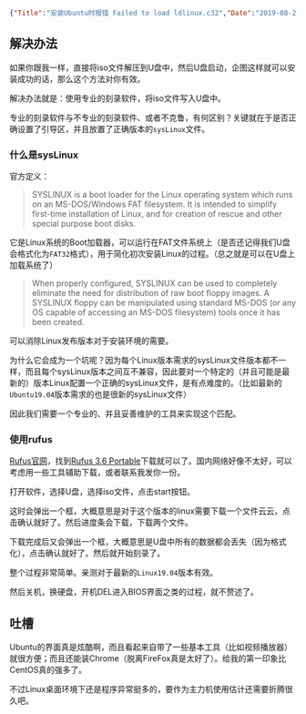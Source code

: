 ```json lw-blog-meta
{"Title":"安装Ubuntu时报错 Failed to load ldlinux.c32","Date":"2019-08-27","Brev":"本来觉得装Linux很简单，没想到还是很多坑的。","Tags":["OS"]}
```



## 解决办法

如果你跟我一样，直接将iso文件解压到U盘中，然后U盘启动，企图这样就可以安装成功的话，那么这个方法对你有效。

解决办法就是：使用专业的刻录软件，将iso文件写入U盘中。

专业的刻录软件与不专业的刻录软件、或者不克鲁，有何区别？关键就在于是否正确设置了引导区，并且放置了正确版本的`sysLinux`文件。

### 什么是sysLinux

官方定义：

> SYSLINUX is a boot loader for the Linux operating system which runs on an MS-DOS/Windows FAT filesystem. It is intended to simplify first-time installation of Linux, and for creation of rescue and other special purpose boot disks.

它是Linux系统的Boot加载器，可以运行在FAT文件系统上（是否还记得我们U盘会格式化为`FAT32`格式），用于简化初次安装Linux的过程。（总之就是可以在U盘上加载系统了）

> When properly configured, SYSLINUX can be used to completely eliminate the need for distribution of raw boot floppy images. A SYSLINUX floppy can be manipulated using standard MS-DOS (or any OS capable of accessing an MS-DOS filesystem) tools once it has been created.

可以消除Linux发布版本对于安装环境的需要。

为什么它会成为一个坑呢？因为每个Linux版本需求的sysLinux文件版本都不一样，而且每个sysLinux版本之间互不兼容，因此要对一个特定的（并且可能是最新的）版本Linux配置一个正确的sysLinux文件，是有点难度的。（比如最新的`Ubuntu19.04`版本需求的也是很新的sysLinux文件）

因此我们需要一个专业的、并且妥善维护的工具来实现这个匹配。

### 使用rufus

[Rufus官网](https://rufus.ie/)，找到[Rufus 3.6 Portable](https://github.com/pbatard/rufus/releases/download/v3.6/rufus-3.6p.exe)下载就可以了。国内网络好像不太好，可以考虑用一些工具辅助下载，或者联系我发你一份。

打开软件，选择U盘，选择iso文件，点击start按钮。

这时会弹出一个框，大概意思是对于这个版本的linux需要下载一个文件云云，点击确认就好了。然后进度条会下载，下载两个文件。

下载完成后又会弹出一个框，大概意思是U盘中所有的数据都会丢失（因为格式化），点击确认就好了。然后就开始刻录了。

整个过程非常简单。亲测对于最新的`Linux19.04`版本有效。

然后关机，换硬盘，开机DEL进入BIOS界面之类的过程，就不赘述了。

## 吐槽

Ubuntu的界面真是炫酷啊，而且看起来自带了一些基本工具（比如视频播放器）就很方便；而且还能装Chrome（脱离FireFox真是太好了）。给我的第一印象比CentOS真的强多了。

不过Linux桌面环境下还是程序异常挺多的，要作为主力机使用估计还需要折腾很久吧。
